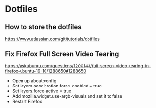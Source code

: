 # Dotfiles

## How to store the dotfiles
https://www.atlassian.com/git/tutorials/dotfiles

## Fix Firefox Full Screen Video Tearing
https://askubuntu.com/questions/1200143/full-screen-video-tearing-in-firefox-ubuntu-19-10/1288650#1288650
* Open up about:config
* Set layers.acceleration.force-enabled = true
* Set layers.force-active = true
* Add mozilla.widget.use-argb-visuals and set it to false
* Restart Firefox

